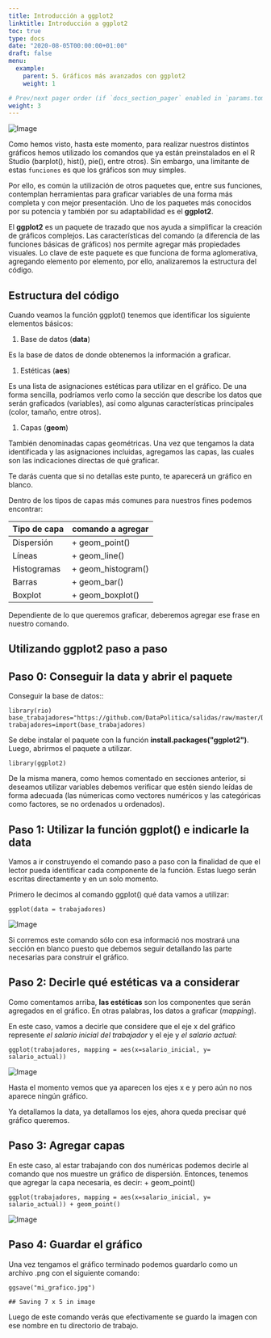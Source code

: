```yaml
---
title: Introducción a ggplot2
linktitle: Introducción a ggplot2
toc: true
type: docs
date: "2020-08-05T00:00:00+01:00"
draft: false
menu:
  example:
    parent: 5. Gráficos más avanzados con ggplot2
    weight: 1

# Prev/next pager order (if `docs_section_pager` enabled in `params.toml`)
weight: 3
---
```


![Image](/cursos/5-1-1.jpg)

Como hemos visto, hasta este momento, para realizar nuestros distintos
gráficos hemos utilizado los comandos que ya están preinstalados en el R
Studio (barplot(), hist(), pie(), entre otros). Sin embargo, una
limitante de estas `funciones` es que los gráficos son muy simples.

Por ello, es común la utilización de otros paquetes que, entre sus
funciones, contemplan herramientas para graficar variables de una forma
más completa y con mejor presentación. Uno de los paquetes más conocidos
por su potencia y también por su adaptabilidad es el **ggplot2**.

El **ggplot2** es un paquete de trazado que nos ayuda a simplificar la
creación de gráficos complejos. Las características del comando (a
diferencia de las funciones básicas de gráficos) nos permite agregar más
propiedades visuales. Lo clave de este paquete es que funciona de forma
aglomerativa, agregando elemento por elemento, por ello, analizaremos la
estructura del código.

Estructura del código
---------------------

Cuando veamos la función ggplot() tenemos que identificar los siguiente
elementos básicos:

1.  Base de datos (**data**)

Es la base de datos de donde obtenemos la información a graficar.

1.  Estéticas (**aes**)

Es una lista de asignaciones estéticas para utilizar en el gráfico. De
una forma sencilla, podríamos verlo como la sección que describe los
datos que serán graficados (variables), así como algunas características
principales (color, tamaño, entre otros).

1.  Capas (**geom**)

También denominadas capas geométricas. Una vez que tengamos la data
identificada y las asignaciones incluidas, agregamos las capas, las
cuales son las indicaciones directas de qué graficar.

Te darás cuenta que si no detallas este punto, te aparecerá un gráfico
en blanco.

Dentro de los tipos de capas más comunes para nuestros fines podemos
encontrar:

| Tipo de capa | comando a agregar |
| ------------- | ------------- |
| Dispersión | + geom_point()  |
| Líneas | + geom_line() |
| Histogramas  | + geom_histogram() |
| Barras  | + geom_bar() |
| Boxplot  | + geom_boxplot() |

Dependiente de lo que queremos graficar, deberemos agregar ese frase en
nuestro comando.

Utilizando ggplot2 paso a paso
------------------------------

Paso 0: Conseguir la data y abrir el paquete
--------------------------------------------

Conseguir la base de datos::

    library(rio)
    base_trabajadores="https://github.com/DataPolitica/salidas/raw/master/Data/trabajadores.sav"
    trabajadores=import(base_trabajadores)

Se debe instalar el paquete con la función
**install.packages("ggplot2")**. Luego, abrirmos el paquete a utilizar.

    library(ggplot2)

De la misma manera, como hemos comentado en secciones anterior, si
deseamos utilizar variables debemos verificar que estén siendo leídas de
forma adecuada (las númericas como vectores numéricos y las categóricas
como factores, se no ordenados u ordenados).

Paso 1: Utilizar la función ggplot() e indicarle la data
--------------------------------------------------------

Vamos a ir construyendo el comando paso a paso con la finalidad de que
el lector pueda identificar cada componente de la función. Estas luego
serán escritas directamente y en un solo momento.

Primero le decimos al comando ggplot() qué data vamos a utilizar:

    ggplot(data = trabajadores)

![Image](/cursos/5-1-3.jpg)

Si corremos este comando sólo con esa informació nos mostrará una
sección en blanco puesto que debemos seguir detallando las parte
necesarias para construir el gráfico.

Paso 2: Decirle qué estéticas va a considerar
---------------------------------------------

Como comentamos arriba, **las estéticas** son los componentes que serán
agregados en el gráfico. En otras palabras, los datos a graficar
(*mapping*).

En este caso, vamos a decirle que considere que el eje x del gráfico
represente *el salario inicial del trabajador* y el eje y *el salario
actual*:

    ggplot(trabajadores, mapping = aes(x=salario_inicial, y= salario_actual))

![Image](/cursos/5-1-4.jpg)

Hasta el momento vemos que ya aparecen los ejes x e y pero aún no nos
aparece ningún gráfico.

Ya detallamos la data, ya detallamos los ejes, ahora queda precisar qué
gráfico queremos.

Paso 3: Agregar capas
---------------------

En este caso, al estar trabajando con dos numéricas podemos decirle al
comando que nos muestre un gráfico de dispersión. Entonces, tenemos que
agregar la capa necesaria, es decir: + geom\_point()

    ggplot(trabajadores, mapping = aes(x=salario_inicial, y= salario_actual)) + geom_point()

![Image](/cursos/5-1-5.jpg)

Paso 4: Guardar el gráfico
--------------------------

Una vez tengamos el gráfico terminado podemos guardarlo como un archivo
.png con el siguiente comando:

    ggsave("mi_grafico.jpg")

    ## Saving 7 x 5 in image

Luego de este comando verás que efectivamente se guardo la imagen con ese nombre en tu directorio de trabajo. 